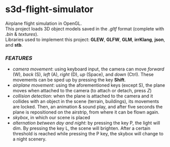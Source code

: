 # s3d-flight-simulator
Airplane flight simulation in OpenGL. \
This project loads 3D object models saved in the _.gltf_ format (complete with _.bin_ & _textures_). \
Libraries used to implement this project: **GLEW**, **GLFW**, **GLM**, **irrKlang**, **json**, and **stb**.

### **_FEATURES_**
- _camera movement_: using keyboard input, the camera can move _forward_ (W), _back_ (S), _left_ (A), _right_ (D), _up_ (Space), and _down_ (Ctrl). These movements can be sped up by pressing the key **Shift**.
- _airplane movement_: using the aforementioned keys (except S), the plane moves when attached to the camera (to attach or detach, press _Z_)
- _collision detection_: when the plane is attached to the camera and it collides with an object in the scene (terrain, buildings), its movements are locked. Then, an animation & sound play, and after five seconds the plane is repositioned on the airstrip, from where it can be flown again.
- _skybox_, in which our scene is placed
- _alternation between day and night_: by pressing the key P, the light will dim. By pressing the key L, the scene will brighten. After a certain threshold is reached while pressing the P key, the skybox will change to a night scenery.
